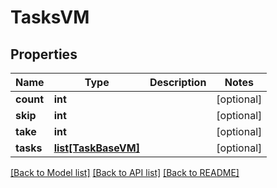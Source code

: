 # TasksVM


## Properties
Name | Type | Description | Notes
------------ | ------------- | ------------- | -------------
**count** | **int** |  | [optional] 
**skip** | **int** |  | [optional] 
**take** | **int** |  | [optional] 
**tasks** | [**list[TaskBaseVM]**](TaskBaseVM.md) |  | [optional] 

[[Back to Model list]](../README.md#documentation-for-models) [[Back to API list]](../README.md#documentation-for-api-endpoints) [[Back to README]](../README.md)


